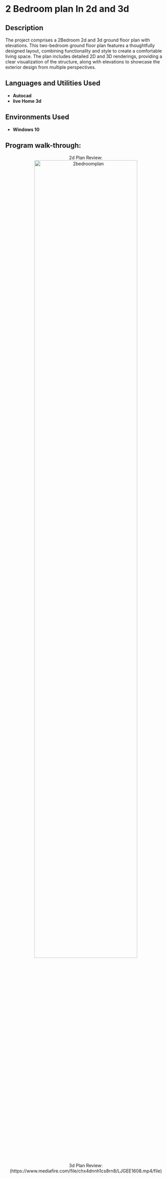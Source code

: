 <h1>2 Bedroom plan In 2d and 3d</h1>
<h2>Description</h2>
The project comprises a 2Bedroom 2d and 3d ground floor plan with elevations. This two-bedroom ground floor plan features a thoughtfully designed layout, combining functionality and style to create a comfortable living space. The plan includes detailed 2D and 3D renderings, providing a clear visualization of the structure, along with elevations to showcase the exterior design from multiple perspectives.
<br />

<h2>Languages and Utilities Used</h2>

- <b>Autocad</b> 
- <b>live Home 3d</b>

<h2>Environments Used </h2>

- <b>Windows 10</b>

<h2>Program walk-through:</h2>

<p align="center">
2d Plan Review: <br/>
<img src=https://imgur.com/21l6GFo.png height="80%" width="80%" alt="2bedroomplan"/>
<br />
<br />
3d Plan Review:  <br/>
(https://www.mediafire.com/file/chx4dnnh1cs8rn8/LJGEE1608.mp4/file)
</p>

<!--
 ```diff
- text in red
+ text in green
! text in orange
# text in gray
@@ text in purple (and bold)@@
```
--!>
